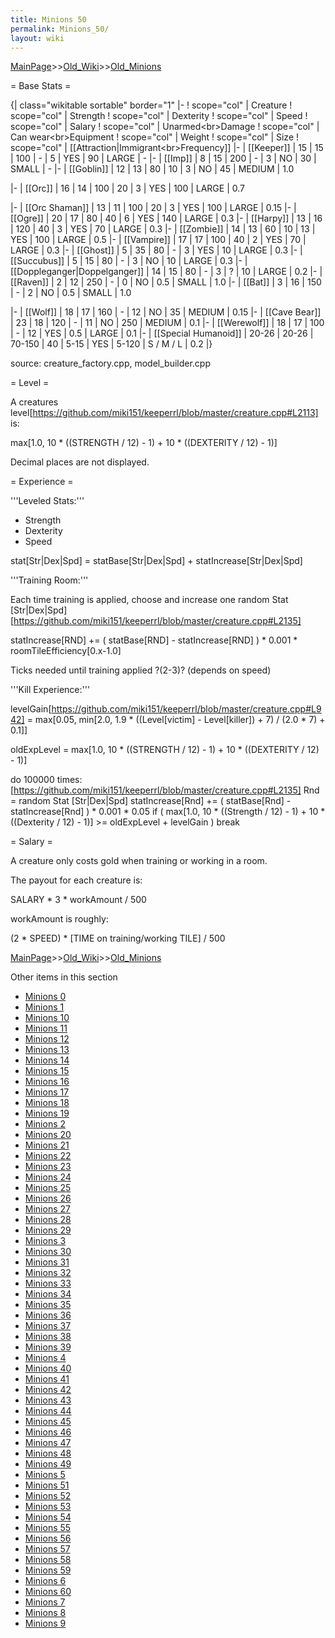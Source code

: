 ```yaml
---
title: Minions 50
permalink: Minions_50/
layout: wiki
---
```


[MainPage](/keeperrl_wiki/ "wikilink")>>[Old_Wiki](/keeperrl_wiki/Old_Wiki "wikilink")>>[Old_Minions](/keeperrl_wiki/Old_Minions "wikilink")

= Base Stats =

{| class=&quot;wikitable sortable&quot; border=&quot;1&quot;
|-
! scope=&quot;col&quot; | Creature
! scope=&quot;col&quot; | Strength
! scope=&quot;col&quot; | Dexterity
! scope=&quot;col&quot; | Speed
! scope=&quot;col&quot; | Salary
! scope=&quot;col&quot; | Unarmed&lt;br&gt;Damage
! scope=&quot;col&quot; | Can wear&lt;br&gt;Equipment
! scope=&quot;col&quot; | Weight
! scope=&quot;col&quot; | Size
! scope=&quot;col&quot; | [[Attraction|Immigrant&lt;br&gt;Frequency]]
|-
| [[Keeper]]
| 15
| 15
| 100
| -
| 5
| YES
| 90
| LARGE
| -
|-
| [[Imp]]
| 8
| 15
| 200
| -
| 3
| NO
| 30
| SMALL
| -
|-
| [[Goblin]]
| 12
| 13
| 80
| 10
| 3
| NO
| 45
| MEDIUM
| 1.0

|-
| [[Orc]]
| 16
| 14
| 100
| 20
| 3
| YES
| 100
| LARGE
| 0.7

|-
| [[Orc Shaman]]
| 13
| 11
| 100
| 20
| 3
| YES
| 100
| LARGE
| 0.15
|-
| [[Ogre]]
| 20
| 17
| 80
| 40
| 6
| YES
| 140
| LARGE
| 0.3
|-
| [[Harpy]]
| 13
| 16
| 120
| 40
| 3
| YES
| 70
| LARGE
| 0.3
|-
| [[Zombie]]
| 14
| 13
| 60
| 10
| 13
| YES
| 100
| LARGE
| 0.5
|-
| [[Vampire]]
| 17
| 17
| 100
| 40
| 2
| YES
| 70
| LARGE
| 0.3
|-
| [[Ghost]]
| 5
| 35
| 80
| -
| 3
| YES
| 10
| LARGE
| 0.3
|-
| [[Succubus]]
| 5
| 15
| 80
| -
| 3
| NO
| 10
| LARGE
| 0.3
|-
| [[Doppleganger|Doppelganger]]
| 14
| 15
| 80
| -
| 3
| ?
| 10
| LARGE
| 0.2
|-
| [[Raven]]
| 2
| 12
| 250
| -
| 0
| NO
| 0.5
| SMALL
| 1.0
|-
| [[Bat]]
| 3
| 16
| 150
| -
| 2
| NO
| 0.5
| SMALL
| 1.0

|-
| [[Wolf]]
| 18
| 17
| 160
| -
| 12
| NO
| 35
| MEDIUM
| 0.15
|-
| [[Cave Bear]]
| 23
| 18
| 120
| -
| 11
| NO
| 250
| MEDIUM
| 0.1
|-
| [[Werewolf]]
| 18
| 17
| 100
| -
| 12
| YES
| 0.5
| LARGE
| 0.1
|-
| [[Special Humanoid]]
| 20-26
| 20-26
| 70-150
| 40
| 5-15
| YES
| 5-120
| S / M / L
| 0.2
|}

source: creature_factory.cpp, model_builder.cpp

= Level =

A creatures level[https://github.com/miki151/keeperrl/blob/master/creature.cpp#L2113] is:

 max[1.0, 10 * ((STRENGTH / 12) - 1) + 10 * ((DEXTERITY / 12) - 1)]

Decimal places are not displayed.

= Experience =

'''Leveled Stats:'''
* Strength
* Dexterity
* Speed

 stat[Str|Dex|Spd] = statBase[Str|Dex|Spd] + statIncrease[Str|Dex|Spd]

 
'''Training Room:'''

Each time training is applied, choose and increase one random Stat [Str|Dex|Spd][https://github.com/miki151/keeperrl/blob/master/creature.cpp#L2135]

 statIncrease[RND] += ( statBase[RND] - statIncrease[RND] ) * 0.001 * roomTileEfficiency[0.x-1.0]

Ticks needed until training applied ?(2-3)? (depends on speed)


'''Kill Experience:'''

 levelGain[https://github.com/miki151/keeperrl/blob/master/creature.cpp#L942] = max[0.05, min[2.0, 1.9 * ((Level[victim] - Level[killer]) + 7) / (2.0 * 7) + 0.1]]

 oldExpLevel = max[1.0, 10 * ((STRENGTH / 12) - 1) + 10 * ((DEXTERITY / 12) - 1)]

 do 100000 times:[https://github.com/miki151/keeperrl/blob/master/creature.cpp#L2135]
    Rnd = random Stat [Str|Dex|Spd]
    statIncrease[Rnd] += ( statBase[Rnd] - statIncrease[Rnd] ) * 0.001 * 0.05
    if ( max[1.0, 10 * ((Strength / 12) - 1) + 10 * ((Dexterity / 12) - 1)] &gt;= oldExpLevel + levelGain )
       break

= Salary =

A creature only costs gold when training or working in a room.

The payout for each creature is:

 SALARY * 3 * workAmount / 500

workAmount is roughly:

 (2 * SPEED) * [TIME on training/working TILE] / 500

[MainPage](/keeperrl_wiki/ "wikilink")>>[Old_Wiki](/keeperrl_wiki/Old_Wiki "wikilink")>>[Old_Minions](/keeperrl_wiki/Old_Minions "wikilink")

Other items in this section
-    [Minions 0](/keeperrl_wiki/Minions_0 "wikilink")
-    [Minions 1](/keeperrl_wiki/Minions_1 "wikilink")
-    [Minions 10](/keeperrl_wiki/Minions_10 "wikilink")
-    [Minions 11](/keeperrl_wiki/Minions_11 "wikilink")
-    [Minions 12](/keeperrl_wiki/Minions_12 "wikilink")
-    [Minions 13](/keeperrl_wiki/Minions_13 "wikilink")
-    [Minions 14](/keeperrl_wiki/Minions_14 "wikilink")
-    [Minions 15](/keeperrl_wiki/Minions_15 "wikilink")
-    [Minions 16](/keeperrl_wiki/Minions_16 "wikilink")
-    [Minions 17](/keeperrl_wiki/Minions_17 "wikilink")
-    [Minions 18](/keeperrl_wiki/Minions_18 "wikilink")
-    [Minions 19](/keeperrl_wiki/Minions_19 "wikilink")
-    [Minions 2](/keeperrl_wiki/Minions_2 "wikilink")
-    [Minions 20](/keeperrl_wiki/Minions_20 "wikilink")
-    [Minions 21](/keeperrl_wiki/Minions_21 "wikilink")
-    [Minions 22](/keeperrl_wiki/Minions_22 "wikilink")
-    [Minions 23](/keeperrl_wiki/Minions_23 "wikilink")
-    [Minions 24](/keeperrl_wiki/Minions_24 "wikilink")
-    [Minions 25](/keeperrl_wiki/Minions_25 "wikilink")
-    [Minions 26](/keeperrl_wiki/Minions_26 "wikilink")
-    [Minions 27](/keeperrl_wiki/Minions_27 "wikilink")
-    [Minions 28](/keeperrl_wiki/Minions_28 "wikilink")
-    [Minions 29](/keeperrl_wiki/Minions_29 "wikilink")
-    [Minions 3](/keeperrl_wiki/Minions_3 "wikilink")
-    [Minions 30](/keeperrl_wiki/Minions_30 "wikilink")
-    [Minions 31](/keeperrl_wiki/Minions_31 "wikilink")
-    [Minions 32](/keeperrl_wiki/Minions_32 "wikilink")
-    [Minions 33](/keeperrl_wiki/Minions_33 "wikilink")
-    [Minions 34](/keeperrl_wiki/Minions_34 "wikilink")
-    [Minions 35](/keeperrl_wiki/Minions_35 "wikilink")
-    [Minions 36](/keeperrl_wiki/Minions_36 "wikilink")
-    [Minions 37](/keeperrl_wiki/Minions_37 "wikilink")
-    [Minions 38](/keeperrl_wiki/Minions_38 "wikilink")
-    [Minions 39](/keeperrl_wiki/Minions_39 "wikilink")
-    [Minions 4](/keeperrl_wiki/Minions_4 "wikilink")
-    [Minions 40](/keeperrl_wiki/Minions_40 "wikilink")
-    [Minions 41](/keeperrl_wiki/Minions_41 "wikilink")
-    [Minions 42](/keeperrl_wiki/Minions_42 "wikilink")
-    [Minions 43](/keeperrl_wiki/Minions_43 "wikilink")
-    [Minions 44](/keeperrl_wiki/Minions_44 "wikilink")
-    [Minions 45](/keeperrl_wiki/Minions_45 "wikilink")
-    [Minions 46](/keeperrl_wiki/Minions_46 "wikilink")
-    [Minions 47](/keeperrl_wiki/Minions_47 "wikilink")
-    [Minions 48](/keeperrl_wiki/Minions_48 "wikilink")
-    [Minions 49](/keeperrl_wiki/Minions_49 "wikilink")
-    [Minions 5](/keeperrl_wiki/Minions_5 "wikilink")
-    [Minions 51](/keeperrl_wiki/Minions_51 "wikilink")
-    [Minions 52](/keeperrl_wiki/Minions_52 "wikilink")
-    [Minions 53](/keeperrl_wiki/Minions_53 "wikilink")
-    [Minions 54](/keeperrl_wiki/Minions_54 "wikilink")
-    [Minions 55](/keeperrl_wiki/Minions_55 "wikilink")
-    [Minions 56](/keeperrl_wiki/Minions_56 "wikilink")
-    [Minions 57](/keeperrl_wiki/Minions_57 "wikilink")
-    [Minions 58](/keeperrl_wiki/Minions_58 "wikilink")
-    [Minions 59](/keeperrl_wiki/Minions_59 "wikilink")
-    [Minions 6](/keeperrl_wiki/Minions_6 "wikilink")
-    [Minions 60](/keeperrl_wiki/Minions_60 "wikilink")
-    [Minions 7](/keeperrl_wiki/Minions_7 "wikilink")
-    [Minions 8](/keeperrl_wiki/Minions_8 "wikilink")
-    [Minions 9](/keeperrl_wiki/Minions_9 "wikilink")
